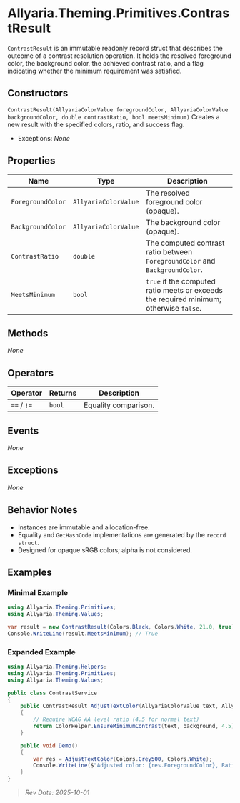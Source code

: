 # Allyaria.Theming.Primitives.ContrastResult

`ContrastResult` is an immutable readonly record struct that describes the outcome of a contrast resolution operation.
It holds the resolved foreground color, the background color, the achieved contrast ratio, and a flag indicating whether
the minimum requirement was satisfied.

## Constructors

`ContrastResult(AllyariaColorValue foregroundColor, AllyariaColorValue backgroundColor, double contrastRatio, bool meetsMinimum)`
Creates a new result with the specified colors, ratio, and success flag.

* Exceptions: *None*

## Properties

| Name              | Type                 | Description                                                                            |
|-------------------|----------------------|----------------------------------------------------------------------------------------|
| `ForegroundColor` | `AllyariaColorValue` | The resolved foreground color (opaque).                                                |
| `BackgroundColor` | `AllyariaColorValue` | The background color (opaque).                                                         |
| `ContrastRatio`   | `double`             | The computed contrast ratio between `ForegroundColor` and `BackgroundColor`.           |
| `MeetsMinimum`    | `bool`               | `true` if the computed ratio meets or exceeds the required minimum; otherwise `false`. |

## Methods

*None*

## Operators

| Operator    | Returns | Description          |
|-------------|---------|----------------------|
| `==` / `!=` | `bool`  | Equality comparison. |

## Events

*None*

## Exceptions

*None*

## Behavior Notes

* Instances are immutable and allocation-free.
* Equality and `GetHashCode` implementations are generated by the `record struct`.
* Designed for opaque sRGB colors; alpha is not considered.

## Examples

### Minimal Example

```csharp
using Allyaria.Theming.Primitives;
using Allyaria.Theming.Values;

var result = new ContrastResult(Colors.Black, Colors.White, 21.0, true);
Console.WriteLine(result.MeetsMinimum); // True
```

### Expanded Example

```csharp
using Allyaria.Theming.Helpers;
using Allyaria.Theming.Primitives;
using Allyaria.Theming.Values;

public class ContrastService
{
    public ContrastResult AdjustTextColor(AllyariaColorValue text, AllyariaColorValue background)
    {
        // Require WCAG AA level ratio (4.5 for normal text)
        return ColorHelper.EnsureMinimumContrast(text, background, 4.5);
    }

    public void Demo()
    {
        var res = AdjustTextColor(Colors.Grey500, Colors.White);
        Console.WriteLine($"Adjusted color: {res.ForegroundColor}, Ratio: {res.ContrastRatio}, Meets: {res.MeetsMinimum}");
    }
}
```

> *Rev Date: 2025-10-01*
